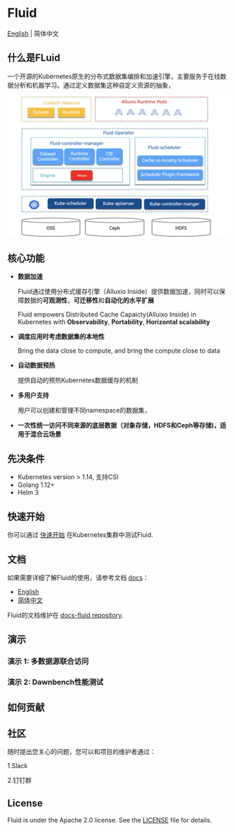 # Fluid

[English](./README.md) | 简体中文

## 什么是FLuid

一个开源的Kubernetes原生的分布式数据集编排和加速引擎，主要服务于在线数据分析和机器学习。通过定义数据集这种自定义资源的抽象，

![architecture.png](./static/architecture.png)

## 核心功能

- __数据加速__

	Fluid通过使用分布式缓存引擎（Alluxio Inside）提供数据加速，同时可以保障数据的**可观测性**，**可迁移性**和**自动化的水平扩展**

    Fluid empowers Distributed Cache Capaicty(Alluixo Inside) in Kubernetes with  **Observability**, **Portability**, **Horizontal scalability**

- __调度应用时考虑数据集的本地性__

  	Bring the data close to compute, and bring the compute close to data

- __自动数据预热__

  	提供自动的预热Kubernetes数据缓存的机制

- __多用户支持__

	用户可以创建和管理不同namespace的数据集，

- __一次性统一访问不同来源的底层数据（对象存储，HDFS和Ceph等存储)，适用于混合云场景__



## 先决条件

- Kubernetes version > 1.14, 支持CSI
- Golang 1.12+
- Helm 3

## 快速开始

你可以通过 [快速开始](docs/installation/installation_cn/README.md) 在Kubernetes集群中测试Fluid.

## 文档

如果需要详细了解Fluid的使用，请参考文档 [docs](https://github.com/fluid-cloudnative/docs-fluid)：

- [English](https://github.com/fluid-cloudnative/docs-fluid/blob/master/en/TOC.md)
- [简体中文](https://github.com/fluid-cloudnative/docs-fluid/blob/master/zh/TOC.md)

Fluid的文档维护在 [docs-fluid repository](https://github.com/fluid-cloudnative/docs-fluid). 

## 演示

### 演示 1: 多数据源联合访问

### 演示 2: Dawnbench性能测试

## 如何贡献

## 社区

随时提出您关心的问题，您可以和项目的维护者通过：

1.Slack

2.钉钉群


## License

Fluid is under the Apache 2.0 license. See the [LICENSE](./LICENSE) file for details.